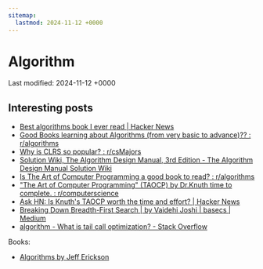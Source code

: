 ```yaml
---
sitemap:
  lastmod: 2024-11-12 +0000
---
```


# Algorithm

Last modified: 2024-11-12 +0000

## Interesting posts

- [Best algorithms book I ever read \| Hacker News](https://news.ycombinator.com/item?id=2914112)
- [Good Books learning about Algorithms (from very basic to advance)?? : r/algorithms](https://www.reddit.com/r/algorithms/comments/i8qb3k/good_books_learning_about_algorithms_from_very/)
- [Why is CLRS so popular? : r/csMajors](https://www.reddit.com/r/csMajors/comments/jbp1hz/why_is_clrs_so_popular/)
- [Solution Wiki, The Algorithm Design Manual, 3rd Edition - The Algorithm Design Manual Solution Wiki](https://algorist.com//algowiki/index.php/Main_Page)
- [Is The Art of Computer Programming a good book to read? : r/algorithms](https://www.reddit.com/r/algorithms/comments/hw0z3c/is_the_art_of_computer_programming_a_good_book_to/)
- ["The Art of Computer Programming" (TAOCP) by Dr.Knuth time to complete. : r/computerscience](https://www.reddit.com/r/computerscience/comments/hm77qw/the_art_of_computer_programming_taocp_by_drknuth/)
- [Ask HN: Is Knuth's TAOCP worth the time and effort? \| Hacker News](https://news.ycombinator.com/item?id=10897460)
- [Breaking Down Breadth-First Search \| by Vaidehi Joshi \| basecs \| Medium](https://medium.com/basecs/breaking-down-breadth-first-search-cebe696709d9)
- [algorithm - What is tail call optimization? - Stack Overflow](https://stackoverflow.com/questions/310974/what-is-tail-call-optimization)

Books:

- [Algorithms by Jeff Erickson](https://jeffe.cs.illinois.edu/teaching/algorithms/#book)
